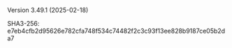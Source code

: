 Version 3.49.1 (2025-02-18)

SHA3-256: e7eb4cfb2d95626e782cfa748f534c74482f2c3c93f13ee828b9187ce05b2da7